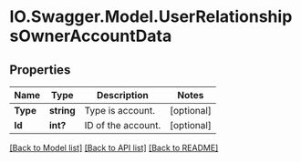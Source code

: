 # IO.Swagger.Model.UserRelationshipsOwnerAccountData
## Properties

Name | Type | Description | Notes
------------ | ------------- | ------------- | -------------
**Type** | **string** | Type is account. | [optional] 
**Id** | **int?** | ID of the account. | [optional] 

[[Back to Model list]](../README.md#documentation-for-models) [[Back to API list]](../README.md#documentation-for-api-endpoints) [[Back to README]](../README.md)

